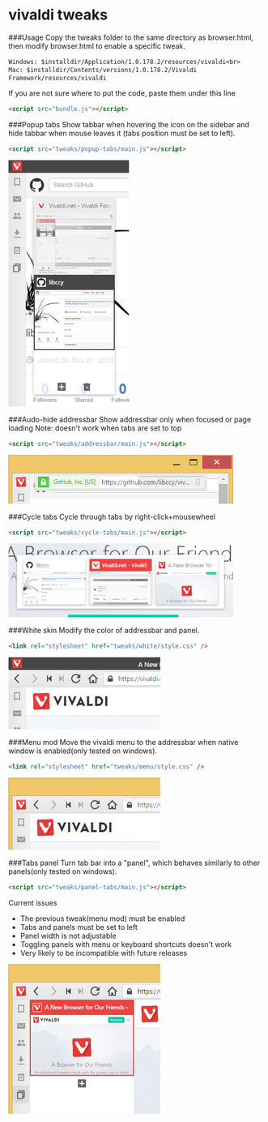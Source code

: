 # vivaldi tweaks

###Usage
Copy the tweaks folder to the same directory as browser.html, then modify browser.html to enable a specific tweak.
````
Windows: $installdir/Application/1.0.178.2/resources/vivaldi<br>
Mac: $installdir/Contents/versions/1.0.178.2/Vivaldi Framework/resources/vivaldi
````
If you are not sure where to put the code, paste them under this line
````html
<script src="bundle.js"></script>
````

###Popup tabs
Show tabbar when hovering the icon on the sidebar and hide tabbar when mouse leaves it
(tabs position must be set to left).
````html
<script src="tweaks/popup-tabs/main.js"></script>
````
![](/screenshots/popup-tabs.png?raw=true)

###Audo-hide addressbar
Show addressbar only when focused or page loading
Note: doesn't work when tabs are set to top
````html
<script src="tweaks/addressbar/main.js"></script>
````
![](/screenshots/addressbar.png?raw=true)

###Cycle tabs
Cycle through tabs by right-click+mousewheel
````html
<script src="tweaks/cycle-tabs/main.js"></script>
````
![](/screenshots/cycle-tabs.png?raw=true)

###White skin
Modify the color of addressbar and panel.
````html
<link rel="stylesheet" href="tweaks/white/style.css" />
````
![](/screenshots/white.png?raw=true)

###Menu mod
Move the vivaldi menu to the addressbar when native window is enabled(only tested on windows).
````html
<link rel="stylesheet" href="tweaks/menu/style.css" />
````
![](/screenshots/menu.png?raw=true)

###Tabs panel
Turn tab bar into a "panel", which behaves similarly to other panels(only tested on windows).
````html
<script src="tweaks/panel-tabs/main.js"></script>
````

Current issues

* The previous tweak(menu mod) must be enabled
* Tabs and panels must be set to left
* Panel width is not adjustable
* Toggling panels with menu or keyboard shortcuts doesn't work
* Very likely to be incompatible with future releases

![](/screenshots/panel-tabs.png?raw=true)
